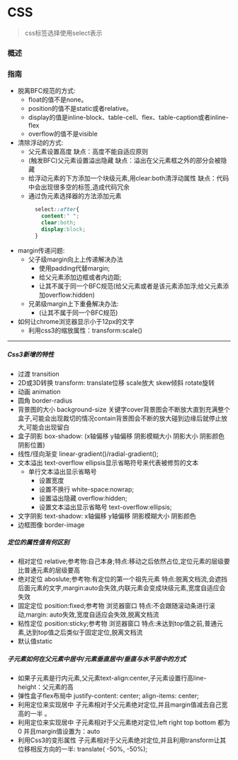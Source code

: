 # CSS
> css标签选择使用select表示
### 概述
###
### 
### 指南
  - 脱离BFC规范的方式:
    - float的值不是none。
    - position的值不是static或者relative。
    - display的值是inline-block、table-cell、flex、table-caption或者inline-flex
    - overflow的值不是visible
  - 清除浮动的方式:
    - 父元素设置高度 缺点：高度不能自适应原则
    - (触发BFC)父元素设置溢出隐藏 缺点：溢出在父元素框之外的部分会被隐藏
    - 给浮动元素的下方添加一个块级元素,用clear:both清浮动属性 缺点：代码中会出现很多空的标签,造成代码冗余
    - 通过伪元素选择器的方法添加元素
      ```css
        select::after{
          content:" ";
          clear:both;
          display:block;
        }
      ```
  - margin传递问题:
    - 父子级margin向上上传递解决办法
      - 使用padding代替margin;
      - 给父元素添加边框或者内边距;
      - 让其不属于同一个BFC规范(给父元素或者是该元素添加浮;给父元素添加overflow:hidden)
    - 兄弟级margin上下重叠解决办法:
      - (让其不属于同一个BFC规范)
  - 如何让chrome浏览器显示小于12px的文字
    - 利用css3的缩放属性：transform:scale()
---
  ##### Css3新增的特性
   + 过渡 transition
   + 2D或3D转换 transform: translate位移 scale放大 skew倾斜 rotate旋转
   + 动画 animation
   + 圆角 border-radius
   + 背景图的大小 background-size 关键字cover背景图会不断放大直到充满整个盒子,可能会出现裁切的情况contain背景图会不断的放大碰到边缘后就停止放大,可能会出现留白
   + 盒子阴影 box-shadow: (x轴偏移 y轴偏移 阴影模糊大小 阴影大小 阴影颜色 阴影位置)
   + 线性/径向渐变 linear-gradient()/radial-gradient();
   + 文本溢出 text-overflow  ellipsis显示省略符号来代表被修剪的文本
        - 单行文本溢出显示省略号
            - 设置宽度
            - 设置不换行 white-space:nowrap;
            - 设置溢出隐藏 overflow:hidden;
            - 设置文本溢出显示省略号 text-overflow:ellipsis;
   + 文字阴影 text-shadow: x轴偏移 y轴偏移 阴影模糊大小 阴影颜色  
   + 边框图像 border-image
##### 定位的属性值有何区别
   + 相对定位 relative;参考物:自己本身;特点:移动之后依然占位,定位元素的层级要比普通元素的层级要高
   + 绝对定位 aboslute;参考物:有定位的第一个祖先元素 特点:脱离文档流,会遮挡后面元素的文字,margin:auto会失效,内联元素会变成块级元素,宽度自适应会失效
   + 固定定位 position:fixed;参考物 浏览器窗口 特点:不会跟随滚动条进行滚动,margin: auto失效,宽度自适应会失效,脱离文档流
   + 粘性定位 position:sticky;参考物 浏览器窗口 特点:未达到top值之前,普通元素,达到top值之后类似于固定定位,脱离文档流
   + 默认值static
##### 子元素如何在父元素中居中/元素垂直居中/垂直与水平居中的方式
  + 如果子元素是行内元素,父元素text-align:center,子元素设置行高line-height：父元素的高
  + 弹性盒子flex布局中  justify-content: center; align-items: center;
  + 利用定位来实现居中  子元素相对于父元素绝对定位,并且margin值减去自己宽高的一半 。
  + 利用定位来实现居中  子元素相对于父元素绝对定位,left right top bottom 都为0 并且margin值设置为：auto 
  + 利用Css3的变形属性  子元素相对于父元素绝对定位,并且利用transform让其位移相反方向的一半: translate( -50%, -50%);